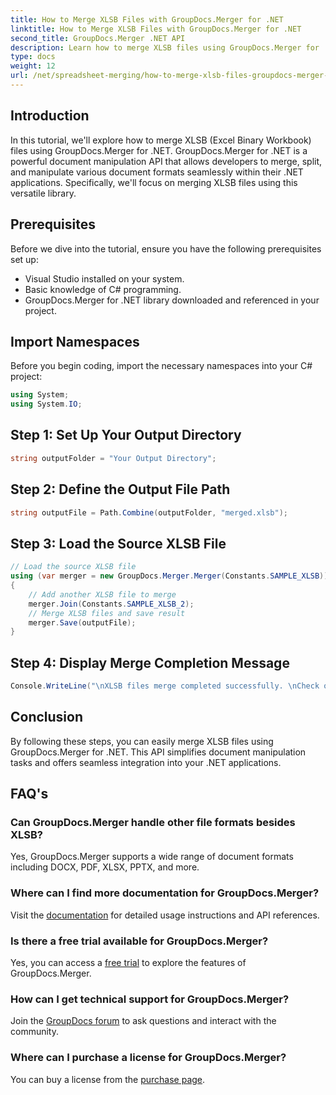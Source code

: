 ```yaml
---
title: How to Merge XLSB Files with GroupDocs.Merger for .NET
linktitle: How to Merge XLSB Files with GroupDocs.Merger for .NET
second_title: GroupDocs.Merger .NET API
description: Learn how to merge XLSB files using GroupDocs.Merger for .NET. This step-by-step guide simplifies document manipulation tasks.
type: docs
weight: 12
url: /net/spreadsheet-merging/how-to-merge-xlsb-files-groupdocs-merger-dotnet/
---
```

## Introduction
In this tutorial, we'll explore how to merge XLSB (Excel Binary Workbook) files using GroupDocs.Merger for .NET. GroupDocs.Merger for .NET is a powerful document manipulation API that allows developers to merge, split, and manipulate various document formats seamlessly within their .NET applications. Specifically, we'll focus on merging XLSB files using this versatile library.
## Prerequisites
Before we dive into the tutorial, ensure you have the following prerequisites set up:
- Visual Studio installed on your system.
- Basic knowledge of C# programming.
- GroupDocs.Merger for .NET library downloaded and referenced in your project.
  

## Import Namespaces
Before you begin coding, import the necessary namespaces into your C# project:
```csharp
using System;
using System.IO;
```
## Step 1: Set Up Your Output Directory
```csharp
string outputFolder = "Your Output Directory";
```
## Step 2: Define the Output File Path
```csharp
string outputFile = Path.Combine(outputFolder, "merged.xlsb");
```
## Step 3: Load the Source XLSB File
```csharp
// Load the source XLSB file
using (var merger = new GroupDocs.Merger.Merger(Constants.SAMPLE_XLSB))
{
    // Add another XLSB file to merge
    merger.Join(Constants.SAMPLE_XLSB_2);
    // Merge XLSB files and save result
    merger.Save(outputFile);
}
```
## Step 4: Display Merge Completion Message
```csharp
Console.WriteLine("\nXLSB files merge completed successfully. \nCheck output in {0}", outputFolder);
```

## Conclusion
By following these steps, you can easily merge XLSB files using GroupDocs.Merger for .NET. This API simplifies document manipulation tasks and offers seamless integration into your .NET applications.

## FAQ's
### Can GroupDocs.Merger handle other file formats besides XLSB?
Yes, GroupDocs.Merger supports a wide range of document formats including DOCX, PDF, XLSX, PPTX, and more.
### Where can I find more documentation for GroupDocs.Merger?
Visit the [documentation](https://reference.groupdocs.com/merger/net/) for detailed usage instructions and API references.
### Is there a free trial available for GroupDocs.Merger?
Yes, you can access a [free trial](https://releases.groupdocs.com/) to explore the features of GroupDocs.Merger.
### How can I get technical support for GroupDocs.Merger?
Join the [GroupDocs forum](https://forum.groupdocs.com/c/merger/32) to ask questions and interact with the community.
### Where can I purchase a license for GroupDocs.Merger?
You can buy a license from the [purchase page](https://purchase.groupdocs.com/buy).
